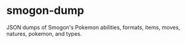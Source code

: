 # smogon-dump
JSON dumps of Smogon's Pokemon abilities, formats, items, moves, natures, pokemon, and types.
